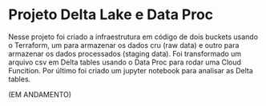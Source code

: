 <h1>Projeto Delta Lake e Data Proc</h1>

Nesse projeto foi criado a infraestrutura em código de dois buckets usando o Terraform, um para armazenar os dados cru (raw data) e outro para armazenar os dados processados (staging data).
Foi transformado um arquivo csv em Delta tables usando o Data Proc para rodar uma Cloud Funcition.
Por último foi criado um jupyter notebook para analisar as Delta tables.

(EM ANDAMENTO)